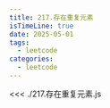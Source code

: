 ```yaml
---
title: 217.存在重复元素
isTimeLine: true
date: 2025-05-01
tags:
  - leetcode
categories:
  - leetcode
---
```


<<< ./217.存在重复元素.js
